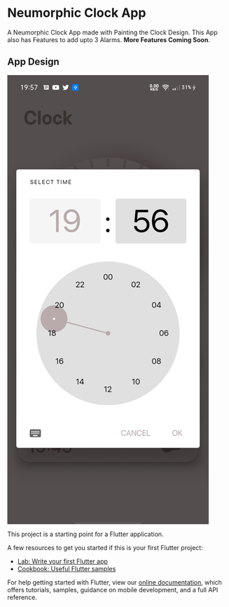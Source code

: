 # Neumorphic Clock App

A Neumorphic Clock App made with Painting the Clock Design. This App also has Features to 
add upto 3 Alarms. **More Features Coming Soon**.

## App Design

<img align= "center" src = "https://github.com/Poujhit/Neumorphic-Clock-App/blob/master/screenshots/choose_time.jpg"></img>

This project is a starting point for a Flutter application.

A few resources to get you started if this is your first Flutter project:

- [Lab: Write your first Flutter app](https://flutter.dev/docs/get-started/codelab)
- [Cookbook: Useful Flutter samples](https://flutter.dev/docs/cookbook)

For help getting started with Flutter, view our
[online documentation](https://flutter.dev/docs), which offers tutorials,
samples, guidance on mobile development, and a full API reference.
